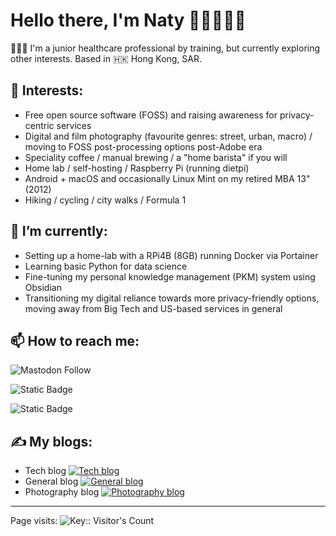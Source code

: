 # Hello there, I'm Naty 👩🏻‍💻👋🏻

👩🏻‍⚕️ I'm a junior healthcare professional by training, but currently exploring other interests. Based in 🇭🇰 Hong Kong, SAR.

## 🔭 Interests:
  - Free open source software (FOSS) and raising awareness for privacy-centric services
  - Digital and film photography (favourite genres: street, urban, macro) / moving to FOSS post-processing options post-Adobe era
  - Speciality coffee / manual brewing / a "home barista" if you will
  - Home lab / self-hosting / Raspberry Pi (running dietpi)
  - Android + macOS and occasionally Linux Mint on my retired MBA 13" (2012)
  - Hiking / cycling / city walks / Formula 1

## 🌱 I’m currently:
  -  Setting up a home-lab with a RPi4B (8GB) running Docker via Portainer
  -  Learning basic Python for data science
  -  Fine-tuning my personal knowledge management (PKM) system using Obsidian
  -  Transitioning my digital reliance towards more privacy-friendly options, moving away from Big Tech and US-based services in general

## 📫 How to reach me:
![Mastodon Follow](https://img.shields.io/mastodon/follow/110631569439879798?domain=fosstodon.org&style=for-the-badge&logo=mastodon&logoColor=%234A9AA5&labelColor=20202C&color=FB7402&link=https%3A%2F%2Ffosstodon.org%2F%40eclecticpassions)

![Static Badge](https://img.shields.io/badge/follow-me?style=for-the-badge&logo=instagram&label=Instagram&labelColor=%2320202C&color=%23E43F5F&link=https%3A%2F%2Fwww.instagram.com%2Feclecticpassions)

![Static Badge](https://img.shields.io/badge/chat-chat?style=for-the-badge&logo=matrix&label=Matrix&labelColor=%2320202C&color=%230DBF97&link=https%3A%2F%2Fmatrix.to%2F%23%2F%40burgeon%3Atchncs.de)



  
## ✍️ My blogs:
  - Tech blog [![Tech blog](https://img.shields.io/badge/Hugo-%FF4088.svg?style=for-the-badge&logo=Hugo&logoColor=white)](https://www.burgeonlab.com)
  - General blog [![General blog](https://img.shields.io/badge/WordPress-%23117AC9.svg?style=for-the-badge&logo=WordPress&logoColor=white)](https://www.eclecticpassions.net)
  - Photography blog [![Photography blog](https://img.shields.io/badge/Hugo-%FF4088.svg?style=for-the-badge&logo=Hugo&logoColor=white)](https://www.aperture2iris.com)

---

Page visits: <img src="https://profile-counter.deno.dev/:yourkey:/count.svg" alt="Key:: Visitor's Count" />

<!--
**eclecticpassions/eclecticpassions** is a ✨ _special_ ✨ repository because its `README.md` (this file) appears on your GitHub profile. Here are some ideas to get you started:

- 🔭 I’m currently working on ...
- 👯 I’m looking to collaborate on ...
- 🤔 I’m looking for help with ...
- ⚡ Fun fact: ...
- 💬 Ask me about 

https://github.com/Ileriayo/markdown-badges
-->
